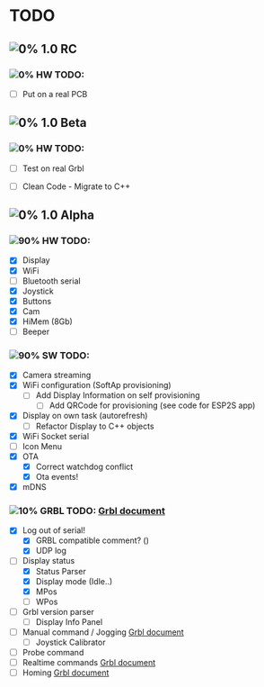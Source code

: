# TODO
## ![0%](https://progress-bar.dev/0) 1.0 RC

### ![0%](https://progress-bar.dev/0) HW TODO:
 -  [ ] Put on a real PCB

## ![0%](https://progress-bar.dev/0) 1.0 Beta

### ![0%](https://progress-bar.dev/0) HW TODO:
 -  [ ] Test on real Grbl
 -  [ ] Clean Code - Migrate to C++


## ![0%](https://progress-bar.dev/0) 1.0 Alpha

### ![90%](https://progress-bar.dev/90) HW TODO: 
 -  [x] Display
 -  [x] WiFi
 -  [ ] Bluetooth serial
 -  [x] Joystick
 -  [x] Buttons
 -  [x] Cam
 -  [x] HiMem (8Gb)
 -  [ ] Beeper
### ![90%](https://progress-bar.dev/90)  SW TODO: 
 -  [x] Camera streaming 
 -  [x] WiFi configuration (SoftAp provisioning)
   - [ ] Add Display Information on self provisioning
      - [ ] Add QRCode for provisioning (see code for ESP2S app)
 -  [x] Display on own task (autorefresh)
      - [ ] Refactor Display to C++ objects
 -  [x] WiFi Socket serial
 -  [ ] Icon Menu
 -  [x] OTA
    -  [x] Correct watchdog conflict
    -  [x] Ota events!
 -  [x] mDNS
### ![10%](https://progress-bar.dev/10)  GRBL TODO: [Grbl document](https://github.com/gnea/grbl/wiki/Grbl-v1.1-Interface#interacting-with-grbls-systems)
 -  [x] Log out of serial! 
    - [x] GRBL compatible comment? ()
    - [x] UDP log
 -  [ ] Display status
    - [x] Status Parser
    - [x] Display mode (Idle..)
    - [x] MPos
    - [ ] WPos
 -  [ ] Grbl version parser
    - [ ] Display Info Panel   
 -  [ ] Manual command / Jogging [Grbl document](https://github.com/gnea/grbl/wiki/Grbl-v1.1-Jogging)
    - [ ] Joystick Calibrator 
 -  [ ] Probe command
 -  [ ] Realtime commands  [Grbl document](https://github.com/gnea/grbl/wiki/Grbl-v1.1-Jogging)
 -  [ ] Homing [Grbl document](https://github.com/gnea/grbl/wiki/Set-up-the-Homing-Cycle)
